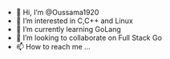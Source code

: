 - 👋 Hi, I’m @Oussama1920
- 👀 I’m interested in C,C++ and Linux
- 🌱 I’m currently learning GoLang
- 💞️ I’m looking to collaborate on Full Stack Go
- 📫 How to reach me ...

<!---
Oussama1920/Oussama1920 is a ✨ special ✨ repository because its `README.md` (this file) appears on your GitHub profile.
You can click the Preview link to take a look at your changes.
--->
